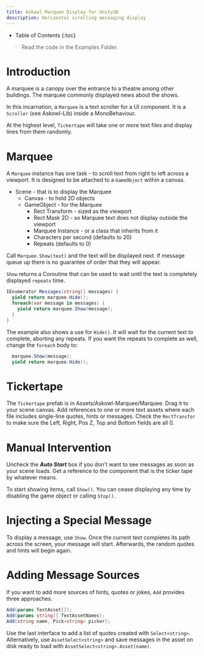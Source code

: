 ```yaml
---
title: Askowl Marquee Display for Unity3D
description: Horizontal scrolling messaging display
---
```

* Table of Contents
{:toc}
> Read the code in the Examples Folder.

# Introduction

A marquee is a canopy over the entrance to a theatre among other buildings. The marquee commonly displayed news about the shows.

In this incarnation, a `Marquee` is a text scroller for a UI component. It is a `Scroller` (see Askowl-Lib) inside a MonoBehaviour.

At the highest level, `Tickertape` will take one or more text files and display lines from them randomly.

# Marquee

A `Marquee` instance has one task - to scroll text from right to left across a viewport. It is designed to be attached to a `GameObject` within a canvas.

* Scene - that is to display the Marquee
  * Canvas - to hold 2D objects
  * GameObject - for the Marquee
    * Rect Transform - sized as the viewport
    * Rect Mask 2D - so Marquee text does not display outside the viewport
    * Marquee Instance - or a class that inherits from it
    * Characters per second (defaults to 20)
    * Repeats (defaults to 0)

Call `Marquee.Show(text)` and the text will be displayed next. If message queue up there is no guarantee of order that they will appear.

`Show` returns a Coroutine that can be used to wait until the text is completely displayed `repeats` time.

```c#
IEnumerator Messages(string[] messages) {
  yield return marquee.Hide();
  foreach(var message in messages) {
    yield return marquee.Show(message);
  }
}
```

The example also shows a use for `Hide()`. It will wait for the current text to complete, aborting any repeats. If you want the repeats to complete as well, change the `foreach` body to:

```c#
  marquee.Show(message);
  yield return marquee.Hide();
```

# Tickertape
The `Tickertape` prefab is in Assets/Askowl-Marquee/Marquee.
Drag it to your scene canvas. Add references to one or more text assets where each file includes single-line quotes, hints or messages. Check the `RectTransfor` to make sure the Left, Right, Pos Z, Top and Bottom fields are all 0.

# Manual Intervention

Uncheck the ***Auto Start*** box if you don't want to see messages as soon as your scene loads. Get a reference to the component that is the ticker tape by whatever means.

To start showing items, call `Show()`. You can cease displaying any time by disabling the game object or calling `Stop()`.

# Injecting a Special Message
To display a message, use `Show`. Once the current text completes its path across the screen, your message will start. Afterwards, the random quotes and hints will begin again.

# Adding Message Sources
If you want to add more sources of hints, quotes or jokes, `Add` provides three approaches.

```c#
Add(params TextAsset[]);
Add(params string[] TextAssetNames);
Add(string name, Pick<string> picker);
```

Use the last interface to add a list of quotes created with `Select<string>`. Alternatively, use `AssetSelect<string>` and save messages in the asset on disk ready to load with `AssetSelect<string>.Asset(name)`.
